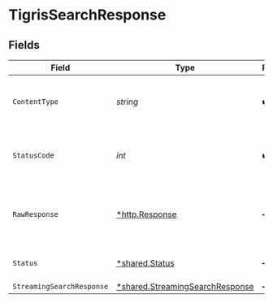 # TigrisSearchResponse


## Fields

| Field                                                                                    | Type                                                                                     | Required                                                                                 | Description                                                                              |
| ---------------------------------------------------------------------------------------- | ---------------------------------------------------------------------------------------- | ---------------------------------------------------------------------------------------- | ---------------------------------------------------------------------------------------- |
| `ContentType`                                                                            | *string*                                                                                 | :heavy_check_mark:                                                                       | HTTP response content type for this operation                                            |
| `StatusCode`                                                                             | *int*                                                                                    | :heavy_check_mark:                                                                       | HTTP response status code for this operation                                             |
| `RawResponse`                                                                            | [*http.Response](https://pkg.go.dev/net/http#Response)                                   | :heavy_minus_sign:                                                                       | Raw HTTP response; suitable for custom response parsing                                  |
| `Status`                                                                                 | [*shared.Status](../../../pkg/models/shared/status.md)                                   | :heavy_minus_sign:                                                                       | Default error response                                                                   |
| `StreamingSearchResponse`                                                                | [*shared.StreamingSearchResponse](../../../pkg/models/shared/streamingsearchresponse.md) | :heavy_minus_sign:                                                                       | OK                                                                                       |